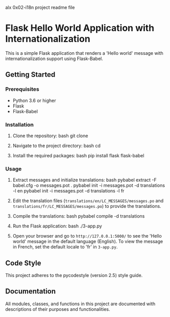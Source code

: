 alx 0x02-i18n project readme file

# Flask Hello World Application with Internationalization

This is a simple Flask application that renders a 'Hello world' message with internationalization support using Flask-Babel.

## Getting Started

### Prerequisites

- Python 3.6 or higher
- Flask
- Flask-Babel

### Installation

1. Clone the repository:
    bash
    git clone <repository-url>
    
2. Navigate to the project directory:
    bash
    cd <project-directory>
    
3. Install the required packages:
    bash
    pip install flask flask-babel
    

### Usage

1. Extract messages and initialize translations:
    bash
    pybabel extract -F babel.cfg -o messages.pot .
    pybabel init -i messages.pot -d translations -l en
    pybabel init -i messages.pot -d translations -l fr
    
2. Edit the translation files (`translations/en/LC_MESSAGES/messages.po` and `translations/fr/LC_MESSAGES/messages.po`) to provide the translations.

3. Compile the translations:
    bash
    pybabel compile -d translations
    

4. Run the Flask application:
    bash
    ./3-app.py
    

5. Open your browser and go to `http://127.0.0.1:5000/` to see the 'Hello world' message in the default language (English). To view the message in French, set the default locale to 'fr' in `3-app.py`.

## Code Style

This project adheres to the pycodestyle (version 2.5) style guide.

## Documentation

All modules, classes, and functions in this project are documented with descriptions of their purposes and functionalities.

